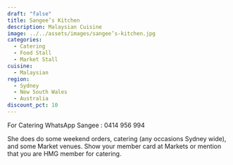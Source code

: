 ```yaml
---
draft: "false"
title: Sangee’s Kitchen
description: Malaysian Cuisine
image: ../../assets/images/sangee’s-kitchen.jpg
categories:
  - Catering
  - Food Stall
  - Market Stall
cuisine:
  - Malaysian
region:
  - Sydney
  - New South Wales
  - Australia
discount_pct: 10
---
```

For Catering WhatsApp Sangee : 0414 956 994

She does do some weekend orders, catering (any occasions Sydney wide), and some Market venues. Show your member card at Markets or mention that you are HMG member for catering.
